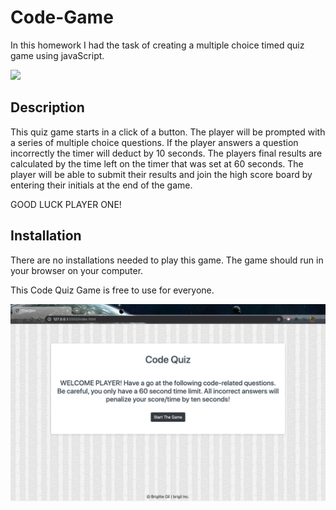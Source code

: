 # Code-Game
In this homework I had the task of creating a multiple choice timed quiz game using javaScript. 


<img src="https://i.gifer.com/8T08.gif">

## Description
This quiz game starts in a click of a button. The player will be prompted with a series of multiple choice questions. If the player answers a question incorrectly the timer will deduct by 10 seconds. The players final results are calculated by the time left on the timer that was set at 60 seconds. The player will be able to submit their results and join the high score board by entering their initials at the end of the game. 


GOOD LUCK PLAYER ONE!

## Installation

There are no installations needed to play this game. The game should run in your browser on your computer.

 This Code Quiz Game is free to use for everyone.

 <img src="./assets/images/codeQuiz.png">

